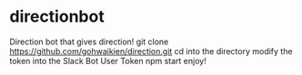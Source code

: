 # directionbot
Direction bot that gives direction!
git clone https://github.com/gohwaikien/direction.git
cd into the directory
modify the token into the Slack Bot User Token
npm start
enjoy!
